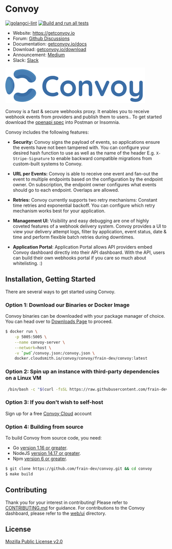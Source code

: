 Convoy
=========
[![golangci-lint](https://github.com/frain-dev/convoy/actions/workflows/linter.yml/badge.svg)](https://github.com/frain-dev/convoy/actions/workflows/linter.yml)
[![Build and run all tests](https://github.com/frain-dev/convoy/actions/workflows/go.yml/badge.svg)](https://github.com/frain-dev/convoy/actions/workflows/go.yml)
- Website: https://getconvoy.io
- Forum: [Github Discussions](https://github.com/frain-dev/convoy/discussions)
- Documentation: [getconvoy.io/docs](https://getconvoy.io/docs)
- Download: [getconvoy.io/download](https://getconvoy.io/download)
- Announcement: [Medium](https://medium.com/frain-technologies/tagged/convoy)
- Slack: [Slack](https://join.slack.com/t/convoy-community/shared_invite/zt-xiuuoj0m-yPp~ylfYMCV9s038QL0IUQ)

![convoy image](./convoy-logo.svg)

Convoy is a fast & secure webhooks proxy. It enables you to receive webhook events from providers and publish them to users.. To get started download the [openapi spec](https://github.com/frain-dev/convoy/blob/main/docs/v3/openapi3.yaml) into Postman or Insomnia.

Convoy includes the following features:

- **Security:** Convoy signs the payload of events, so applications ensure the events have not been tampered with. You can configure your desired hash function to use as well as the name of the header E.g. `X-Stripe-Signature` to enable backward compatible migrations from custom-built systems to Convoy.

- **URL per Events:** Convoy is able to receive one event and fan-out the event to multiple endpoints based on the configuration by the endpoint owner. On subscription, the endpoint owner configures what events should go to each endpoint. Overlaps are allowed.

- **Retries:** Convoy currently supports two retry mechanisms: Constant time retries and exponential backoff. You can configure which retry mechanism works best for your application.

- **Management UI**: Visibility and easy debugging are one of highly coveted features of a webhook delivery system. Convoy provides a UI to view your delivery attempt logs, filter by application, event status, date & time and perform flexible batch retries during downtimes.

- **Application Portal**: Application Portal allows API providers embed Convoy dashboard directly into their API dashboard. With the API, users can build their own webhooks portal if you care so much about whitelisting. :)

## Installation, Getting Started
There are several ways to get started using Convoy.

### Option 1: Download our Binaries or Docker Image
Convoy binaries can be downloaded with your package manager of choice. You can head over to [Downloads Page](https://getconvoy.io/download) to proceed.

```bash
$ docker run \
	-p 5005:5005 \
	--name convoy-server \
    --network=host \
	-v `pwd`/convoy.json:/convoy.json \
	docker.cloudsmith.io/convoy/convoy/frain-dev/convoy:latest
```

### Option 2: Spin up an instance with third-party dependencies on a Linux VM
```bash
 /bin/bash -c "$(curl -fsSL https://raw.githubusercontent.com/frain-dev/convoy/main/deploy/vm-deploy)"
```

### Option 3: If you don't wish to self-host
Sign up for a free [Convoy Cloud](https://dashboard.getconvoy.io/signup) account 


### Option 4: Building from source
To build Convoy from source code, you need:
* Go [version 1.16 or greater](https://golang.org/doc/install).
* NodeJS [version 14.17 or greater](https://nodejs.org).
* Npm [version 6 or greater](https://npmjs.com).

```bash
$ git clone https://github.com/frain-dev/convoy.git && cd convoy
$ make build
```

## Contributing
Thank you for your interest in contributing! Please refer to [CONTRIBUTING.md](https://github.com/frain-dev/convoy/blob/main/CONTRIBUTING.md) for guidance. For contributions to the Convoy dashboard, please refer to the [web/ui](https://github.com/frain-dev/convoy/tree/main/web/ui) directory.

## License
[Mozilla Public License v2.0](https://github.com/frain-dev/convoy/blob/main/LICENSE)
